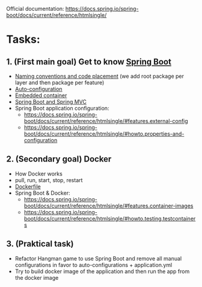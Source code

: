 Official documentation: https://docs.spring.io/spring-boot/docs/current/reference/htmlsingle/

# Tasks:

## 1. (First main goal) Get to know [Spring Boot](https://docs.spring.io/spring-boot/docs/current/reference/htmlsingle/#features)

- [Naming conventions and code placement](https://docs.spring.io/spring-boot/docs/current/reference/htmlsingle/#using.structuring-your-code) (we add root package per layer and then package per feature)
- [Auto-configuration](https://docs.spring.io/spring-boot/docs/current/reference/htmlsingle/#using.auto-configuration)
- [Embedded container](https://docs.spring.io/spring-boot/docs/current/reference/htmlsingle/#features.developing-web-applications.embedded-container)
- [Spring Boot and Spring MVC](https://docs.spring.io/spring-boot/docs/current/reference/htmlsingle/#features.developing-web-applications.spring-mvc)
- Spring Boot application configuration:
    - https://docs.spring.io/spring-boot/docs/current/reference/htmlsingle/#features.external-config
    - https://docs.spring.io/spring-boot/docs/current/reference/htmlsingle/#howto.properties-and-configuration
## 2. (Secondary goal) Docker
- How Docker works
- pull, run, start, stop, restart
- [Dockerfile](https://cloud.google.com/blog/topics/developers-practitioners/comparing-containerization-methods-buildpacks-jib-and-dockerfile)
- Spring Boot & Docker:
    - https://docs.spring.io/spring-boot/docs/current/reference/htmlsingle/#features.container-images
    - https://docs.spring.io/spring-boot/docs/current/reference/htmlsingle/#howto.testing.testcontainers
## 3. (Praktical task)
- Refactor Hangman game to use Spring Boot and remove all manual configurations in favor to auto-configurations + application.yml
- Try to build docker image of the application and then run the app from the docker image